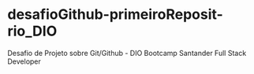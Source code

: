 # desafioGithub-primeiroReposit-rio_DIO
Desafio de Projeto sobre Git/Github - DIO Bootcamp Santander Full Stack Developer
